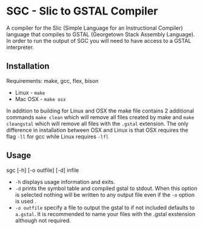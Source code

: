 # SGC - Slic to GSTAL Compiler
A compiler for the Slic (Simple Language for an Instructional Compiler) language that compiles to 
GSTAL (Georgetown Stack Assembly Language). In order to run the output of SGC you will need to have
access to a GSTAL interpreter.
 
## Installation
Requirements: make, gcc, flex, bison

* Linux - `make`
* Mac OSX - `make osx`

In addition to building for Linux and OSX the make file contains 2 additional commands `make clean` which will remove all files created by make and `make cleangstal` which will remove all files with the `.gstal` extension. The only difference in installation between OSX and Linux is that OSX requires the flag `-ll` for gcc while Linux requires `-lfl`

## Usage
sgc [-h] [-o outfile] [-d] infile
* `-h` displays usage information and exits.
* `-d` prints the symbol table and compiled gstal to stdout. When this option is selected nothing will be written to any output file even if the `-o` option is used
.
* `-o outfile` specify a file to output the gstal to if not included defaults to `a.gstal`. It is recommended to name your files with the .gstal exstension although not required.
